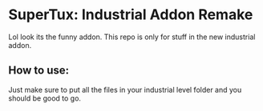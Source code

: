 # SuperTux: Industrial Addon Remake

Lol look its the funny addon. This repo is only for stuff in the new industrial addon.

## How to use:
Just make sure to put all the files in your industrial level folder and you should be good to go.
